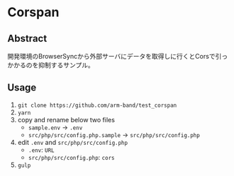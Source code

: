 # Corspan

## Abstract

開発環境のBrowserSyncから外部サーバにデータを取得しに行くとCorsで引っかかるのを抑制するサンプル。

## Usage

1. `git clone https://github.com/arm-band/test_corspan`
2. `yarn`
3. copy and rename below two files
    - `sample.env` -> `.env`
    - `src/php/src/config.php.sample` -> `src/php/src/config.php`
4. edit `.env` and `src/php/src/config.php`
    - `.env`: `URL`
    - `src/php/src/config.php`: `cors`
5. `gulp`
